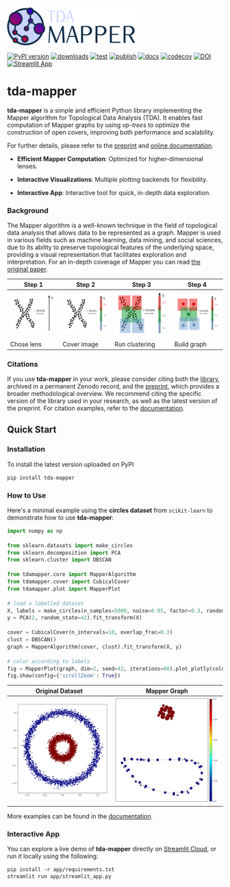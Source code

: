 ![Logo](https://github.com/lucasimi/tda-mapper-python/raw/main/docs/source/logos/tda-mapper-logo-horizontal.png)

[![PyPI version](https://badge.fury.io/py/tda-mapper.svg)](https://badge.fury.io/py/tda-mapper)
[![downloads](https://img.shields.io/pypi/dm/tda-mapper)](https://pypi.python.org/pypi/tda-mapper/)
[![test](https://github.com/lucasimi/tda-mapper-python/actions/workflows/test.yml/badge.svg)](https://github.com/lucasimi/tda-mapper-python/actions/workflows/test.yml)
[![publish](https://github.com/lucasimi/tda-mapper-python/actions/workflows/publish.yml/badge.svg)](https://github.com/lucasimi/tda-mapper-python/actions/workflows/publish.yml)
[![docs](https://readthedocs.org/projects/tda-mapper/badge/?version=main)](https://tda-mapper.readthedocs.io/en/main/?badge=main)
[![codecov](https://codecov.io/github/lucasimi/tda-mapper-python/graph/badge.svg?token=FWSD8JUG6R)](https://codecov.io/github/lucasimi/tda-mapper-python)
[![DOI](https://zenodo.org/badge/DOI/10.5281/zenodo.10642381.svg)](https://doi.org/10.5281/zenodo.10642381)
[![Streamlit App](https://static.streamlit.io/badges/streamlit_badge_black_white.svg)](https://tda-mapper-app.streamlit.app/)

# tda-mapper

**tda-mapper** is a simple and efficient Python library implementing the
Mapper algorithm for Topological Data Analysis (TDA).
It enables fast computation of Mapper graphs by using *vp-trees* to optimize
the construction of open covers, improving both performance and scalability.

For further details, please refer to the
[preprint](https://doi.org/10.5281/zenodo.10659651) and 
[online documentation](https://tda-mapper.readthedocs.io/en/main/).

- **Efficient Mapper Computation**: Optimized for higher-dimensional lenses.

- **Interactive Visualizations**: Multiple plotting backends for flexibility.

- **Interactive App**: Interactive tool for quick, in-depth data exploration.

### Background

The Mapper algorithm is a well-known technique in the field of topological
data analysis that allows data to be represented as a graph.
Mapper is used in various fields such as machine learning, data mining, and
social sciences, due to its ability to preserve topological features of the
underlying space, providing a visual representation that facilitates
exploration and interpretation. For an in-depth coverage of Mapper you can
read
[the original paper](https://research.math.osu.edu/tgda/mapperPBG.pdf).


| Step 1 | Step 2 | Step 3 | Step 4 |
| ------ | ------ | ------ | ------ |
| ![Step 1](https://github.com/lucasimi/tda-mapper-python/raw/main/resources/mapper_1.png) | ![Step 2](https://github.com/lucasimi/tda-mapper-python/raw/main/resources/mapper_2.png) | ![Step 3](https://github.com/lucasimi/tda-mapper-python/raw/main/resources/mapper_3.png) | ![Step 2](https://github.com/lucasimi/tda-mapper-python/raw/main/resources/mapper_4.png) |
| Chose lens | Cover image | Run clustering | Build graph |

### Citations

If you use **tda-mapper** in your work, please consider citing both the
[library](https://doi.org/10.5281/zenodo.10642381), archived in a permanent
Zenodo record, and the [preprint](https://doi.org/10.5281/zenodo.10659651),
which provides a broader methodological overview.
We recommend citing the specific version of the library used in your research,
as well as the latest version of the preprint.
For citation examples, refer to the
[documentation](https://tda-mapper.readthedocs.io/en/main/citations.html).

## Quick Start

### Installation

To install the latest version uploaded on PyPI

```bash
pip install tda-mapper
```

### How to Use

Here's a minimal example using the **circles dataset** from `scikit-learn` to
demonstrate how to use **tda-mapper**:

```python
import numpy as np

from sklearn.datasets import make_circles
from sklearn.decomposition import PCA
from sklearn.cluster import DBSCAN

from tdamapper.core import MapperAlgorithm
from tdamapper.cover import CubicalCover
from tdamapper.plot import MapperPlot

# load a labelled dataset
X, labels = make_circles(n_samples=5000, noise=0.05, factor=0.3, random_state=42)
y = PCA(2, random_state=42).fit_transform(X)

cover = CubicalCover(n_intervals=10, overlap_frac=0.3)
clust = DBSCAN()
graph = MapperAlgorithm(cover, clust).fit_transform(X, y)

# color according to labels
fig = MapperPlot(graph, dim=2, seed=42, iterations=60).plot_plotly(colors=labels)
fig.show(config={'scrollZoom': True})
```

| Original Dataset | Mapper Graph |
| ---------------- | ------------ |
| ![Original Dataset](https://github.com/lucasimi/tda-mapper-python/raw/main/resources/circles_dataset.png) | ![Mapper Graph](https://github.com/lucasimi/tda-mapper-python/raw/main/resources/circles_mean.png) |

More examples can be found in the
[documentation](https://tda-mapper.readthedocs.io/en/main/examples.html).

### Interactive App

You can explore a live demo of **tda-mapper** directly on
[Streamlit Cloud](https://tda-mapper-app.streamlit.app/),
or run it locally using the following:

```
pip install -r app/requirements.txt
streamlit run app/streamlit_app.py
```

